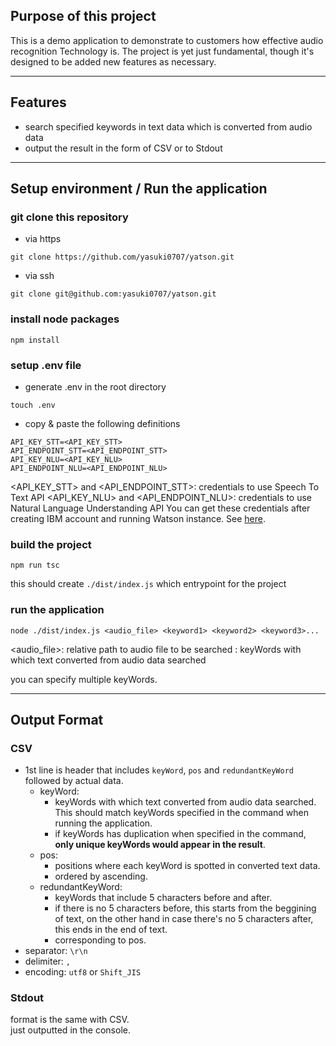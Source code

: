 ## Purpose of this project
This is a demo application to demonstrate to customers how effective audio recognition Technology is.
The project is yet just fundamental, though it's designed to be added new features as necessary.

---

## Features
- search specified keywords in text data which is converted from audio data
- output the result in the form of CSV or to Stdout

---

## Setup environment / Run the application
### git clone this repository
- via https
```
git clone https://github.com/yasuki0707/yatson.git
```
- via ssh
```
git clone git@github.com:yasuki0707/yatson.git
```

### install node packages
```
npm install
```

### setup .env file
- generate .env in the root directory
```
touch .env
```
- copy & paste the following definitions
```
API_KEY_STT=<API_KEY_STT>
API_ENDPOINT_STT=<API_ENDPOINT_STT>
API_KEY_NLU=<API_KEY_NLU>
API_ENDPOINT_NLU=<API_ENDPOINT_NLU>
```
<API_KEY_STT> and <API_ENDPOINT_STT>: credentials to use Speech To Text API
<API_KEY_NLU> and <API_ENDPOINT_NLU>: credentials to use Natural Language Understanding API
You can get these credentials after creating IBM account and running Watson instance. See [here](https://cloud.ibm.com/registration?target=/developer/watson&cm_sp=WatsonPlatform-WatsonServices-_-OnPageNavLink-IBMWatson_SDKs-_-Node).

### build the project
```
npm run tsc
```
this should create `./dist/index.js` which entrypoint for the project

### run the application
```
node ./dist/index.js <audio_file> <keyword1> <keyword2> <keyword3>...
```
<audio_file>: relative path to audio file to be searched
<keywordx>: keyWords with which text converted from audio data searched 

you can specify multiple keyWords.

---

## Output Format
### CSV
- 1st line is header that includes `keyWord`, `pos` and `redundantKeyWord` followed by actual data.
  - keyWord: 
    - keyWords with which text converted from audio data searched. This should match keyWords specified in the command when running the application.
    - if keyWords has duplication when specified in the command, **only unique keyWords would appear in the result**.
  - pos:
    - positions where each keyWord is spotted in converted text data.
    - ordered by ascending.
  - redundantKeyWord:
    - keyWords that include 5 characters before and after.
    - if there is no 5 characters before, this starts from the beggining of text, on the other hand in case there's no 5 characters after, this ends in the end of text.
    - corresponding to pos.
- separator: `\r\n`
- delimiter: `,`
- encoding: `utf8` or `Shift_JIS`

### Stdout
format is the same with CSV.  
just outputted in the console.